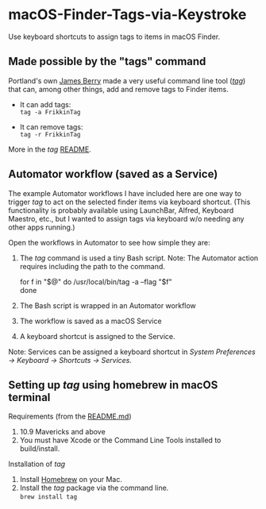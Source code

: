 # macOS-Finder-Tags-via-Keystroke  
Use keyboard shortcuts to assign tags to items in macOS Finder.

## Made possible by the "tags" command    
Portland's own [James Berry](https://github.com/jdberry) made a very useful command line tool (_[tag](https://github.com/jdberry/tag)_) that can, among other things, add and remove tags to Finder items.  
- It can add tags:  
	`tag -a FrikkinTag`  

- It can remove tags:  
	`tag -r FrikkinTag`

More in the _tag_ [README](https://github.com/jdberry/tag).  

## Automator workflow (saved as a Service)
The example Automator workflows I have included here are one way to trigger _tag_ to act on the selected finder items via keyboard shortcut. (This functionality is probably available using LaunchBar, Alfred, Keyboard Maestro, etc., but I wanted to assign tags via keyboard w/o needing any other apps running.)  


Open the workflows in Automator to see how simple they are:  
1. The _tag_ command is used a tiny Bash script. Note: The Automator action requires including the path to the command.

    for f in "$@"  
    do  
    /usr/local/bin/tag -a –flag "$f"  
    done  

2. The Bash script is wrapped in an Automator workflow  
3. The workflow is saved as a macOS Service  
4. A keyboard shortcut is assigned to the Service. 

Note: Services can be assigned a keyboard shortcut in _System Preferences -> Keyboard -> Shortcuts -> Services._  


## Setting up _tag_ using homebrew in macOS terminal  
Requirements (from the [README.md](https://github.com/jdberry/tag/blob/master/README.md))  
1. 10.9 Mavericks and above  
2. You must have Xcode or the Command Line Tools installed to build/install.  

Installation of _tag_  
1. Install [Homebrew](https://github.com/Homebrew/brew/) on your Mac.  
2. Install the _tag_ package via the command line.  
`brew install tag`  
